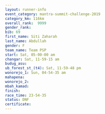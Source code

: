 ```yaml
---
layout: runner-info 
event_category: mantra-summit-challenge-2019 
category_km: 116km 
overall_rank:  9999
gender_rank: 
bib: 69
first_name: Siti Zaharah
last_name: Abdullah
gender: F
team_name: Team PSP
start: Sat, 05-00-00 am
changar: Sat, 11-59-15 am
budug_asu: 
ub_forest_st_(t4): Sat, 11-59-48 pm
wonorejo_1: Sun, 04-54-35 am
mahapena: 
wonorejo_2: 
mbah_kamad: 
finish: 
race_time: 23-54-35
status: DNF
certificate: 
---
```

